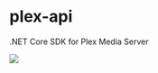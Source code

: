 # plex-api
.NET Core SDK for Plex Media Server

![](https://github.com/jensenkd/plex-api/workflows/.github/workflows/dotnetcore.yml/badge.svg)
